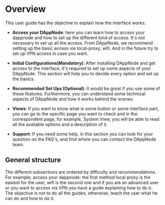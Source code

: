 # Overview

This user guide has the objective to explain how the interface works.

- **Access your DAppNode**: here you can learn how to access your dappnode and how to set up the different kind of access. It's not necessary to set up all the access. From DAppNode, we recommend setting up the basic access via local-proxy, wifi. And in the future try to set up VPN access in case you want.

- **Initial Configurations(Mandatory)**: After installing DAppNode and get access to the interface, it's required to set up some aspects of your DAppNode. This section will help you to decide every option and set up the basics.

- **Recommended Set Ups (Optional)**: It would be great if you use some of these features. Furthermore, you can understand some technical aspects of DAppNode and how it works behind the scenes.

- **Views**: If you want to know what is some button or some interface part, you can go to the specific page you want to check and in the correspondent page, for example, System View, you will be able to read all the available options and a description of it.

- **Support**: If you need some help, in this section you can look for your question on the FAQ's, and find where you can contact the DAppNode team.

## General structure

The different subsections are ordered by difficulty and recommendations. For example; access your dappnode: the first method local proxy is the easiest for the user, wifi is the second one and if you are an advanced user or you want to access via VPN you have a guide explaining how to do it. The objective is not to do all the guides, otherwise, teach the user what he can do and how to do it.
